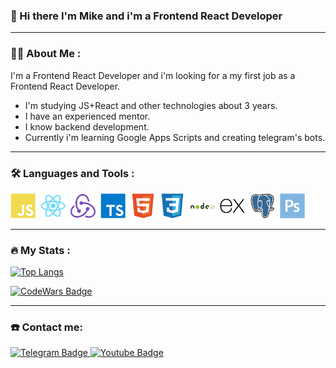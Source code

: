 ### 👋 Hi there I'm Mike and i'm a Frontend React Developer

---
### :man_technologist: About Me :
I'm a Frontend React Developer and i'm looking for a my first job as a Frontend React Developer.
- I'm studying JS+React and other technologies about 3 years.
- I have an experienced mentor.
- I know backend development.
- Currently i'm learning Google Apps Scripts and creating telegram's bots.

---
### :hammer_and_wrench: Languages and Tools :
<section>
  <div>
    <img src="https://github.com/devicons/devicon/blob/master/icons/javascript/javascript-plain.svg" title="JavaScript" alt="JavaScript" width="40" height="40"/>&nbsp;
    <img src="https://github.com/devicons/devicon/blob/master/icons/react/react-original.svg" title="React" alt="React" width="40" height="40"/>&nbsp;
    <img src="https://github.com/devicons/devicon/blob/master/icons/redux/redux-original.svg" title="Redux" alt="" width="40" height="40"/>&nbsp;
    <img src="https://github.com/devicons/devicon/blob/master/icons/typescript/typescript-plain.svg" title="TypeScript" alt="TypeScript" width="40" height="40"/>&nbsp;
    <img src="https://github.com/devicons/devicon/blob/master/icons/html5/html5-original.svg" title="HTML5" alt="HTML5" width="40" height="40"/>&nbsp;
    <img src="https://github.com/devicons/devicon/blob/master/icons/css3/css3-original.svg" title="CSS3" alt="CSS3" width="40" height="40"/>&nbsp;
    <img src="https://github.com/devicons/devicon/blob/master/icons/nodejs/nodejs-original-wordmark.svg" title="Node.Js" alt="Node.js" width="40" height="40"/>&nbsp;
    <img src="https://github.com/devicons/devicon/blob/master/icons/express/express-original.svg" title="Express" alt="Express" width="40" height="40"/>&nbsp;
    <img src="https://github.com/devicons/devicon/blob/master/icons/postgresql/postgresql-original.svg" title="PostgreSQL" alt="PostgreSQL" width="40" height="40"/>&nbsp;
    <img src="https://github.com/devicons/devicon/blob/master/icons/photoshop/photoshop-plain.svg" title="Photoshop" alt="Photoshop" width="40" height="40"/>&nbsp;
  </div>
</section>

---
### :fire: My Stats :
[![Top Langs](https://github-readme-stats.vercel.app/api/top-langs/?username=Mikha38&layout=compact)](https://github.com/anuraghazra/github-readme-stats)

<div>
  <a href="https://www.codewars.com/users/Mikha38">
    <img src="https://www.codewars.com/users/Mikha38/badges/large?theme=light" alt="CodeWars Badge"/>
  </a>
</div>

---
### ☎️ Contact me:
<section>
  <div id="badges">  
    <a href="https://www.t.me/Mikhail38">
      <img src="https://img.shields.io/badge/telegram-blue?style=for-the-badge&logo=telegram&logoColor=white" alt="Telegram Badge"/>
    </a>
    <a href="https://www.instagram.com/aa730aa">
      <img src="https://img.shields.io/badge/Instagram-red?style=for-the-badge&logo=Instagram&logoColor=white" alt="Youtube Badge"/>
    </a>
    <!---
    <a href="your-linkedin-URL">
      <img src="https://img.shields.io/badge/LinkedIn-blue?style=for-the-badge&logo=linkedin&logoColor=white" alt="LinkedIn Badge"/>
    </a> 
    --->
  </div>
</section>

